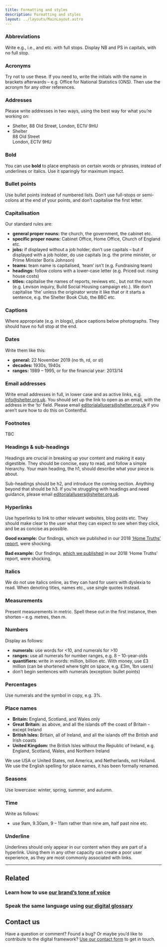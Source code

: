 ```yaml
---
title: Formatting and styles
description: Formatting and styles
layout: ../layouts/MainLayout.astro
---
```


### Abbreviations

Write e.g., i.e., and etc. with full stops. Display NB and PS in capitals, with no full stop.

### Acronyms

Try not to use these. If you need to, write the initials with the name in brackets afterwards – e.g. Office for National Statistics (ONS). Then use the acronym for any other references.

### Addresses

Please write addresses in two ways, using the best way for what you’re working on:

- Shelter, 88 Old Street, London, EC1V 9HU
- Shelter  
  88 Old Street  
  London, EC1V 9HU

### Bold

You can use **bold** to place emphasis on certain words or phrases, instead of underlines or italics. Use it sparingly for maximum impact.

### Bullet points

Use bullet points instead of numbered lists. Don’t use full-stops or semi-colons at the end of your points, and don’t capitalise the first letter.

### Capitalisation

Our standard rules are:

- **general proper nouns:** the church, the government, the cabinet etc.
- **specific proper nouns:** Cabinet Office, Home Office, Church of England etc.
- **jobs:** if displayed without a job holder, don’t use capitals – but if displayed with a job holder, do use capitals (e.g. the prime minister, or Prime Minister Boris Johnson)
- **teams:** team name is capitalised, ‘team’ isn’t (e.g. Fundraising team)
- **headings:** follow colons with a lower-case letter (e.g. Priced out: rising house costs)
- **titles:** capitalise the names of reports, reviews etc., but not the noun (e.g. Levison inquiry, Build Social Housing campaign etc.). We don’t capitalise ‘the’ unless the originator wrote it like that or it starts a sentence, e.g. the Shelter Book Club, the BBC etc.

### Captions

Where appropriate (e.g. in blogs), place captions below photographs. They should have no full stop at the end.

### Dates

Write them like this:

- **general:** 22 November 2019 (no th, rd, or st)
- **decades:** 1930s, 1940s
- **ranges:** 1989 – 1995, or for the financial year: 2013/14

### Email addresses

Write email addresses in full, in lower case and as active links, e.g. [info@shelter.org.uk](mailto:info@shelter.org.uk). You should set up the link to open as an email, with the address in the ‘to’ field. Please email [editorialallusers@shelter.org.uk](mailto:editorialallusers@shelter.org.uk) if you aren’t sure how to do this on Contentful.

### Footnotes

TBC

### Headings & sub-headings

Headings are crucial in breaking up your content and making it easy digestible. They should be concise, easy to read, and follow a simple hierarchy. Your main heading, the h1, should describe what your piece is about.

Sub-headings should be h2, and introduce the coming section. Anything beyond that should be h3. If you’re struggling with headings and need guidance, please email [editorialallusers@shelter.org.uk](mailto:editorialallusers@shelter.org.uk).

### Hyperlinks

Use hyperlinks to link to other relevant websites, blog posts etc. They should make clear to the user what they can expect to see when they click, and be as concise as possible.

**Good example:** Our findings, which we published in our 2018 [‘Home Truths’ report](https://england.shelter.org.uk/support_us/campaigns/home_truths_report), were shocking.

**Bad example:** Our findings, [which we published](https://england.shelter.org.uk/support_us/campaigns/home_truths_report) in our 2018 ‘Home Truths’ report, were shocking.

### Italics

We do not use italics online, as they can hard for users with dyslexia to read. When denoting titles, names etc., use single quotes instead.

### Measurements

Present measurements in metric. Spell these out in the first instance, then shorten – e.g. metres, then m.

### Numbers

Display as follows:

- **numerals:** use words for <10, and numerals for >10
- **ranges:** use all numerals for number ranges, e.g. 8 – 10-year-olds
- **quantifiers:** write in words: million, billion etc. With money, use £3 million (can be shortened where tight on space, e.g. £3m, 1bn users)
- don’t begin sentences with numerals (exception: bullet points)

### Percentages

Use numerals and the symbol in copy, e.g. 3%.

### Place names

- **Britain:** England, Scotland, and Wales only
- **Great Britain:** as above, and all the islands off the coast of Britain - except Ireland
- **British Isles:** Britain, all of Ireland, and all the islands off the British and Irish coasts
- **United Kingdom:** the British Isles without the Republic of Ireland, e.g. England, Scotland, Wales, and Northern Ireland

We use USA or United States, not America, and Netherlands, not Holland. We use the English spelling for place names, it has been formally renamed.

### Seasons

Use lowercase: winter, spring, summer, and autumn.

### Time

Write as follows:

- use 9am, 9.30am, 9 – 11am rather than nine am, half past nine etc.

### Underline

Underlines should only appear in our content when they are part of a hyperlink. Using them in any other capacity can create a poor user experience, as they are most commonly associated with links.

---

## Related

### Learn how to use [our brand’s tone of voice](Tone-of-voice_767754297.html)

### Speak the same language using [our digital glossary](Shelter%27s-digital-glossary_712245258.html)

## Contact us

Have a question or comment? Found a bug? Or maybe you’d like to contribute to the digital framework? [Use our contact form](https://england.shelter.org.uk/contact_us_about_the_digital_framework) to get in touch.
